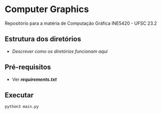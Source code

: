 # Computer Graphics
Repositório para a matéria de Computação Gráfica INE5420 - UFSC 23.2

## Estrutura dos diretórios

- *Descrever como os diretórios funcionam aqui*

## Pré-requisitos

- Ver ***requirements.txt***

## Executar

```shell
python3 main.py
```
